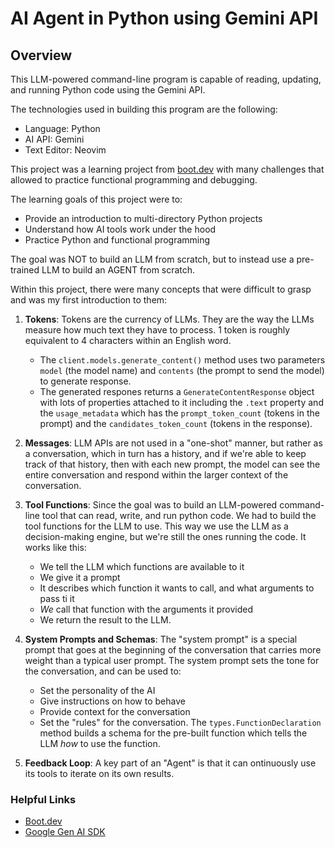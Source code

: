 # AI Agent in Python using Gemini API

## Overview
This LLM-powered command-line program is capable of reading, updating, and running Python code using the Gemini API. 

The technologies used in building this program are the following:
- Language: Python
- AI API: Gemini
- Text Editor: Neovim

This project was a learning project from [boot.dev](https://www.boot.dev/courses/build-ai-agent-python) with many challenges that allowed to practice functional programming and debugging.

The learning goals of this project were to:
- Provide an introduction to multi-directory Python projects
- Understand how AI tools work under the hood
- Practice Python and functional programming

The goal was NOT to build an LLM from scratch, but to instead use a pre-trained LLM to build an AGENT from scratch.

Within this project, there were many concepts that were difficult to grasp and was my first introduction to them:

1. **Tokens**: Tokens are the currency of LLMs. They are the way the LLMs measure how much text they have to process. 1 token is roughly equivalent to 4 characters within an English word.
    - The `client.models.generate_content()` method uses two parameters `model` (the model name) and `contents` (the prompt to send the model) to generate  response.
    - The generated respones returns a `GenerateContentResponse` object with lots of properties attached to it including the `.text` property and the `usage_metadata` which has the `prompt_token_count` (tokens in the prompt) and the `candidates_token_count` (tokens in the response).

2. **Messages**: LLM APIs are not used in a "one-shot" manner, but rather as a conversation, which in turn has a history, and if we're able to keep track of that history, then with each new prompt, the model can see the entire conversation and respond within the larger context of the conversation.

3. **Tool Functions**: Since the goal was to build an LLM-powered command-line tool that can read, write, and run python code. We had to build the tool functions for the LLM to use. This way we use the LLM as a decision-making engine, but we're still the ones running the code. It works like this:
    - We tell the LLM which functions are available to it
    - We give it a prompt
    - It describes which function it wants to call, and what arguments to pass ti it
    - *We* call that function with the arguments it provided
    - We return the result to the LLM.

4. **System Prompts and Schemas**: The "system prompt" is a special prompt that goes at the beginning of the conversation that carries more weight than a typical user prompt. The system prompt sets the tone for the conversation, and can be used to:
    - Set the personality of the AI
    - Give instructions on how to behave
    - Provide context for the conversation
    - Set the "rules" for the conversation. The `types.FunctionDeclaration` method builds a schema for the pre-built function which tells the LLM *how* to use the function.

5. **Feedback Loop**: A key part of an "Agent" is that it can ontinuously use its tools to iterate on its own results.

### Helpful Links
- [Boot.dev](boot.dev)
- [Google Gen AI SDK](https://googleapis.github.io/python-genai/index.html)
